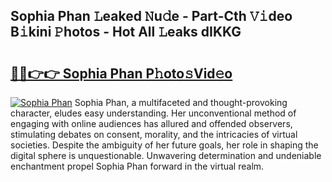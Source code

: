 ## Sophia Phan 𝙻eaked 𝙽u𝚍e - Part-Cth 𝚅𝚒deo B𝚒kini 𝙿hotos - Hot All 𝙻eaks dIKKG

# <h2><a href="http://ld5blj.urlbe.top/?page=Sophia+Phan">🔗🔗👉👉 Sophia Phan P𝚑oto𝚜Vid𝚎o</a></h2>

[![Sophia Phan](https://i.imgur.com/eBuTRDB.gif)](http://ld5blj.urlbe.top/?page=Sophia+Phan)
Sophia Phan, a multifaceted and thought-provoking character, eludes easy understanding. Her unconventional method of engaging with online audiences has allured and offended observers, stimulating debates on consent, morality, and the intricacies of virtual societies. Despite the ambiguity of her future goals, her role in shaping the digital sphere is unquestionable. Unwavering determination and undeniable enchantment propel Sophia Phan forward in the virtual realm.
